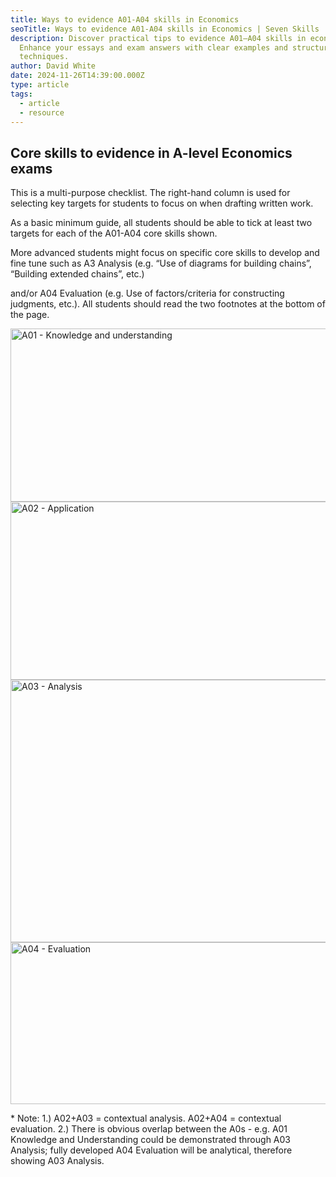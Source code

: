 ```yaml
---
title: Ways to evidence A01-A04 skills in Economics
seoTitle: Ways to evidence A01-A04 skills in Economics | Seven Skills
description: Discover practical tips to evidence A01–A04 skills in economics.
  Enhance your essays and exam answers with clear examples and structured
  techniques.
author: David White
date: 2024-11-26T14:39:00.000Z
type: article
tags:
  - article
  - resource
---
```

## Core skills to evidence in A-level Economics exams

This is a multi-purpose checklist. The right-hand column is used for selecting key targets for students to focus on when drafting written work.

As a basic minimum guide, all students should be able to tick at least two targets for each of the A01-A04 core skills shown.

More advanced students might focus on specific core skills to develop and fine tune such as A3 Analysis (e.g. “Use of diagrams for building chains”, “Building extended chains”, etc.)

and/or A04 Evaluation (e.g. Use of factors/criteria for constructing judgments, etc.). All students should read the two footnotes at the bottom of the page.

<img src="/_includes/static/img/a01.avif" alt="A01 - Knowledge and understanding" title="A01 - Knowledge and understanding" class="Centre" width="1050px" height="277px" loading="lazy"/>

<img src="/_includes/static/img/a02.avif" alt="A02 - Application" title="A02 - Application" class="Centre" width="1050px" height="285px" loading="lazy"/>

<img src="/_includes/static/img/a03.avif" alt="A03 - Analysis" title="A03 - Analysis" class="Centre" width="1050px" height="420px" loading="lazy"/>

<img src="/_includes/static/img/a04.avif" alt="A04 - Evaluation" title="A04 - Evaluation" class="Centre" width="1050px" height="259px" loading="lazy"/>

\* Note: 1.) A02+A03 = contextual analysis. A02+A04 = contextual evaluation. 2.) There is obvious overlap between the A0s - e.g. A01 Knowledge and Understanding could be demonstrated through A03 Analysis; fully developed A04 Evaluation will be analytical, therefore showing A03 Analysis.
